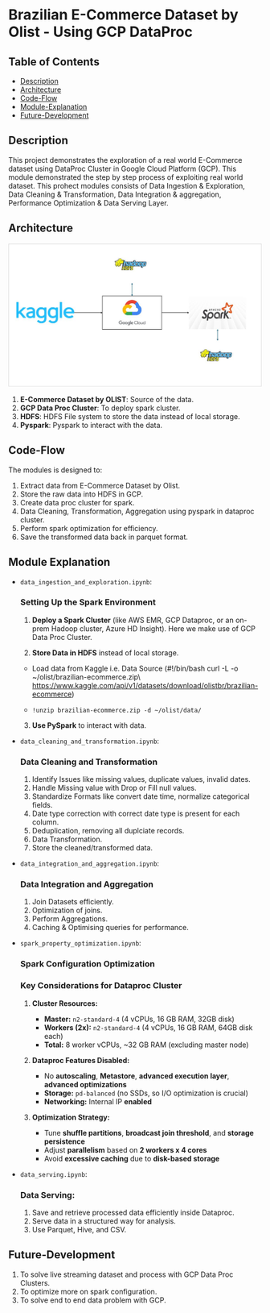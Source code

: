 # Brazilian E-Commerce Dataset by Olist - Using GCP DataProc
## Table of Contents

- [Description](#description)
- [Architecture](#architecture)
- [Code-Flow](#code-flow)
- [Module-Explanation](#module-explanation)
- [Future-Development](#future-development)


## Description
This project demonstrates the exploration of a real world E-Commerce dataset using DataProc Cluster in Google Cloud Platform (GCP). This module demonstrated the step by step process of exploiting real world dataset.
This prohect modules consists of Data Ingestion & Exploration, Data Cleaning & Transformation, Data Integration & aggregation, Performance Optimization & Data Serving Layer.

## Architecture
![architecture.jpeg](architecture.JPG)
1. **E-Commerce Dataset by OLIST**: Source of the data.
2. **GCP Data Proc Cluster**: To deploy spark cluster.
3. **HDFS**: HDFS File system to store the data instead of local storage.
4. **Pyspark**: Pyspark to interact with the data.

## Code-Flow

The modules is designed to:

1. Extract data from E-Commerce Dataset by Olist.
2. Store the raw data into HDFS in GCP.
3. Create data proc cluster for spark.
4. Data Cleaning, Transformation, Aggregation using pyspark in dataproc cluster.
5. Perform spark optimization for efficiency.
6. Save the transformed data back in parquet format.

## Module Explanation
- `data_ingestion_and_exploration.ipynb`:
    
    ### Setting Up the Spark Environment
    
    1.  **Deploy a Spark Cluster** (like AWS EMR, GCP Dataproc, or an on-prem Hadoop cluster, Azure HD Insight). Here we make use of GCP Data Proc Cluster.
    
    2.  **Store Data in HDFS** instead of local storage.
    
    *   Load data from Kaggle i.e. Data Source (#!/bin/bash curl -L -o ~/olist/brazilian-ecommerce.zip\\ https://www.kaggle.com/api/v1/datasets/download/olistbr/brazilian-ecommerce)
    *     !unzip brazilian-ecommerce.zip -d ~/olist/data/
    
    3.  **Use PySpark** to interact with data.

- `data_cleaning_and_transformation.ipynb`:
  
    ### Data Cleaning and Transformation

    1) Identify Issues like missing values, duplicate values, invalid dates.
    2) Handle Missing value with Drop or Fill null values.
    3) Standardize Formats like convert date time, normalize categorical fields.
    4) Date type correction with correct date type is present for each column.
    5) Deduplication, removing all duplciate records.
    6) Data Transformation.
    7) Store the cleaned/transformed data.
      
- `data_integration_and_aggregation.ipynb`:
  
    ### Data Integration and Aggregation
    1) Join Datasets efficiently.
    2) Optimization of joins.
    3) Perform Aggregations.
    4) Caching & Optimising queries for performance.
    
- `spark_property_optimization.ipynb`:
  
    ### Spark Configuration Optimization
    ### **Key Considerations for Dataproc Cluster**

    1.  **Cluster Resources:**
    
        -   **Master:** `n2-standard-4` (4 vCPUs, 16 GB RAM, 32GB disk)
        -   **Workers (2x):** `n2-standard-4` (4 vCPUs, 16 GB RAM, 64GB disk each)
        -   **Total:** 8 worker vCPUs, ~32 GB RAM (excluding master node)
    
    2.  **Dataproc Features Disabled:**
    
        -   No **autoscaling**, **Metastore**, **advanced execution layer**, **advanced optimizations**
        -   **Storage:** `pd-balanced` (no SSDs, so I/O optimization is crucial)
        -   **Networking:** Internal IP **enabled**
        
    3.  **Optimization Strategy:**
    
        -   Tune **shuffle partitions**, **broadcast join threshold**, and **storage persistence**
        -   Adjust **parallelism** based on **2 workers x 4 cores**
        -   Avoid **excessive caching** due to **disk-based storage**
    
- `data_serving.ipynb`:
  
    ### Data Serving:
    1) Save and retrieve processed data efficiently inside Dataproc.
    2) Serve data in a structured way for analysis.
    3) Use Parquet, Hive, and CSV.
    

## Future-Development
1) To solve live streaming dataset and process with GCP Data Proc Clusters.
2) To optimize more on spark configuration.
3) To solve end to end data problem with GCP.





